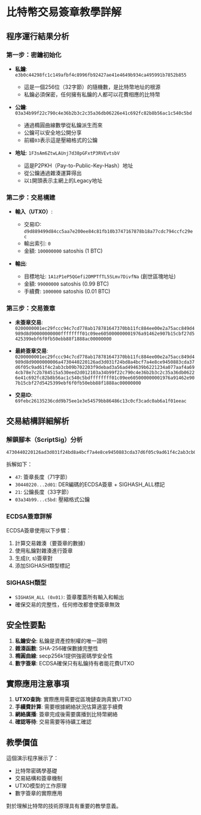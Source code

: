 # 比特幣交易簽章教學詳解

## 程序運行結果分析

### 第一步：密鑰初始化
- **私鑰**: `e3b0c44298fc1c149afbf4c8996fb92427ae41e4649b934ca495991b7852b855`
  - 這是一個256位（32字節）的隨機數，是比特幣地址的根源
  - 私鑰必須保密，任何擁有私鑰的人都可以花費相應的比特幣

- **公鑰**: `03a34b99f22c790c4e36b2b3c2c35a36db06226e41c692fc82b8b56ac1c540c5bd`
  - 通過橢圓曲線數學從私鑰派生而來
  - 公鑰可以安全地公開分享
  - 前綴`03`表示這是壓縮格式的公鑰

- **地址**: `1F3sAm6ZtwLAUnj7d38pGFxtP3RVEvtsbV`
  - 這是P2PKH（Pay-to-Public-Key-Hash）地址
  - 從公鑰通過雜湊運算得出
  - 以`1`開頭表示主網上的Legacy地址

### 第二步：交易構建
- **輸入（UTXO）**: 
  - 交易ID: `d9d889499d84cc5aa7e200ee84c81fb10b3747167878b18a77cdc794ccfc29ec`
  - 輸出索引: `0`
  - 金額: `100000000` satoshis (1 BTC)

- **輸出**:
  - 目標地址: `1A1zP1eP5QGefi2DMPTfTL5SLmv7DivfNa` (創世區塊地址)
  - 金額: `99000000` satoshis (0.99 BTC)
  - 手續費: `1000000` satoshis (0.01 BTC)

### 第三步：交易簽章
- **未簽章交易**: `0200000001ec29fccc94c7cd778ab178781647370bb11fc884ee00e2a75acc849d4989d8d90000000000ffffffff01c09ee605000000001976a91462e907b15cbf27d5425399ebf6f0fb50ebb88f1888ac00000000`

- **最終簽章交易**: `0200000001ec29fccc94c7cd778ab178781647370bb11fc884ee00e2a75acc849d4989d8d9000000006a4730440220126ad3d031f24bd8a4bcf7a4e8ce9450883cda37d6f05c9ad61f4c2ab3cb09b702203f9debad3a56ad494639b6221234a077aaf4a694cb78e7c2b784515a530eed2d012103a34b99f22c790c4e36b2b3c2c35a36db06226e41c692fc82b8b56ac1c540c5bdffffffff01c09ee605000000001976a91462e907b15cbf27d5425399ebf6f0fb50ebb88f1888ac00000000`

- **交易ID**: `69febc26135236cdd9b75ee1e3e54579bb86486c13c0cf3cadc0ab6a1f01eeac`

## 交易結構詳細解析

### 解鎖腳本（ScriptSig）分析
```
4730440220126ad3d031f24bd8a4bcf7a4e8ce9450883cda37d6f05c9ad61f4c2ab3cb09b702203f9debad3a56ad494639b6221234a077aaf4a694cb78e7c2b784515a530eed2d012103a34b99f22c790c4e36b2b3c2c35a36db06226e41c692fc82b8b56ac1c540c5bd
```

拆解如下：
- `47`: 簽章長度（71字節）
- `30440220...2d01`: DER編碼的ECDSA簽章 + SIGHASH_ALL標記
- `21`: 公鑰長度（33字節）
- `03a34b99...c5bd`: 壓縮格式公鑰

### ECDSA簽章詳解
ECDSA簽章使用以下步驟：
1. 計算交易雜湊（要簽章的數據）
2. 使用私鑰對雜湊進行簽章
3. 生成(r, s)簽章對
4. 添加SIGHASH類型標記

### SIGHASH類型
- `SIGHASH_ALL (0x01)`: 簽章覆蓋所有輸入和輸出
- 確保交易的完整性，任何修改都會使簽章無效

## 安全性要點

1. **私鑰安全**: 私鑰是資產控制權的唯一證明
2. **雜湊函數**: SHA-256確保數據完整性
3. **橢圓曲線**: secp256k1提供強密碼學安全性
4. **數字簽章**: ECDSA確保只有私鑰持有者能花費UTXO

## 實際應用注意事項

1. **UTXO查詢**: 實際應用需要從區塊鏈查詢真實UTXO
2. **手續費計算**: 需要根據網絡狀況估算適當手續費
3. **網絡廣播**: 簽章完成後需要廣播到比特幣網絡
4. **確認等待**: 交易需要等待礦工確認

## 教學價值

這個演示程序展示了：
- 比特幣密碼學基礎
- 交易結構和簽章機制
- UTXO模型的工作原理
- 數字簽章的實際應用

對於理解比特幣的技術原理具有重要的教學意義。
